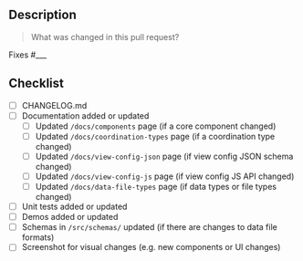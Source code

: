 ## Description

> What was changed in this pull request?



Fixes #___

## Checklist

- [ ] CHANGELOG.md
- [ ] Documentation added or updated
    - [ ] Updated `/docs/components` page (if a core component changed)
    - [ ] Updated `/docs/coordination-types` page (if a coordination type changed)
    - [ ] Updated `/docs/view-config-json` page (if view config JSON schema changed)
    - [ ] Updated `/docs/view-config-js` page (if view config JS API changed)
    - [ ] Updated `/docs/data-file-types` page (if data types or file types changed)
- [ ] Unit tests added or updated
- [ ] Demos added or updated
- [ ] Schemas in `/src/schemas/` updated (if there are changes to data file formats)
- [ ] Screenshot for visual changes (e.g. new components or UI changes)
